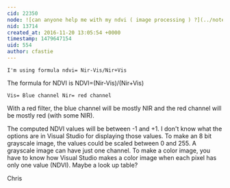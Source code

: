 ```yaml
---
cid: 22350
node: ![can anyone help me with my ndvi ( image processing ) ?](../notes/ayu_puri/11-20-2016/can-anyone-help-me-with-my-ndvi-image-processing)
nid: 13714
created_at: 2016-11-20 13:05:54 +0000
timestamp: 1479647154
uid: 554
author: cfastie
---
```


    I'm using formula ndvi= Nir-Vis/Nir+Vis
The formula for NDVI is NDVI=(Nir-Vis)/(Nir+Vis)

    Vis= Blue channel Nir= red channel
With a red filter, the blue channel will be mostly NIR and the red channel will be mostly red (with some NIR).

The computed NDVI values will be between -1 and +1. I don't know what the options are in Visual Studio for displaying those values. To make an 8 bit grayscale image, the values could be scaled between 0 and 255. A grayscale image can have just one channel. To make a color image, you have to know how Visual Studio makes a color image when each pixel has only one value (NDVI). Maybe a look up table?

Chris
